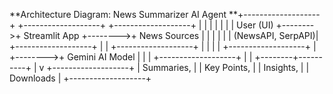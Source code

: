 **Architecture Diagram: News Summarizer AI Agent
**+-------------------+         +-------------------+         +-------------------+
|                   |         |                   |         |                   |
|    User (UI)      +-------->+   Streamlit App   +-------->+   News Sources    |
|                   |         |                   |         | (NewsAPI, SerpAPI)|
+-------------------+         |                   |         +-------------------+
                              |                   |
                              |                   |         +-------------------+
                              |                   +-------->+  Gemini AI Model  |
                              |                   |         +-------------------+
                              |                   |
                              +--------+----------+
                                       |
                                       v
                              +-------------------+
                              |   Summaries,      |
                              |   Key Points,     |
                              |   Insights,       |
                              |   Downloads       |
                              +-------------------+
